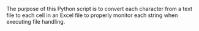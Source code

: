The purpose of this Python script is to convert each character from a text file to each cell in an Excel file to properly monitor
each string when executing file handling.
